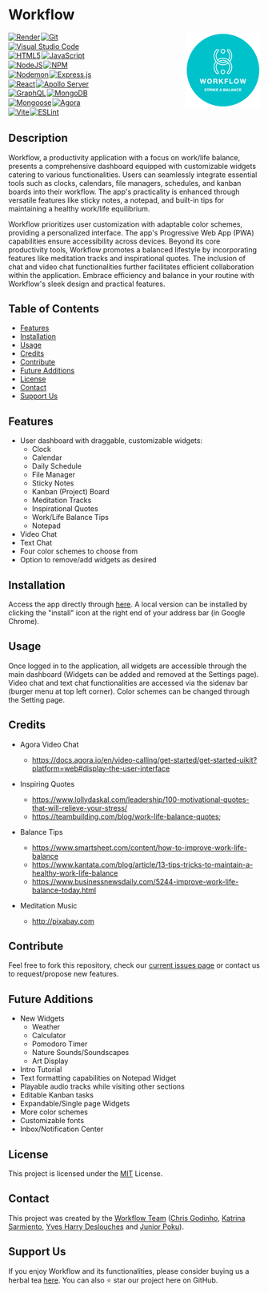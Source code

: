 # Workflow

<a href="https://workflow-oj8s.onrender.com/">
  <img src="./client/public/readme_logo.png" height="150px" align="right" />
</a>

<div style="display: flex; flex-wrap: wrap; width: 35%">

<a href="https://render.com" style="margin-right: 1%; margin-bottom: 1%">
  <img alt="Render" src="https://img.shields.io/badge/Render-grey?style=for-the-badge&logo=render&logoColor=46E3B7">
</a>

<a href="https://git-scm.com/" style="margin-right: 1%; margin-bottom: 1%">
  <img alt="Git" src="https://img.shields.io/badge/Git-grey?style=for-the-badge&logo=git&logoColor=F05032">
</a>

<a href="https://code.visualstudio.com/" style="margin-right: 1%; margin-bottom: 1%">
  <img alt="Visual Studio Code" src="https://img.shields.io/badge/Visual_Studio_Code-grey?style=for-the-badge&logo=visual-studio-code&logoColor=007ACC">
</a>

<a href="https://developer.mozilla.org/en-US/docs/Web/Guide/HTML/HTML5" style="margin-right: 1%; margin-bottom: 1%">
  <img alt="HTML5" src="https://img.shields.io/badge/HTML5-grey?style=for-the-badge&logo=html5&logoColor=E34F26">
</a>

<a href="https://developer.mozilla.org/en-US/docs/Web/JavaScript" style="margin-right: 1%; margin-bottom: 1%">
  <img alt="JavaScript" src="https://img.shields.io/badge/JavaScript-grey?style=for-the-badge&logo=javascript">
</a>

<a href="https://nodejs.org/" style="margin-right: 1%; margin-bottom: 1%">
  <img alt="NodeJS" src="https://img.shields.io/badge/node.js-grey?style=for-the-badge&logo=node.js&logoColor=339933">
</a>

<a href="https://www.npmjs.com/" style="margin-right: 1%; margin-bottom: 1%">
  <img alt="NPM" src="https://img.shields.io/badge/NPM-grey?style=for-the-badge&logo=npm&logoColor=CB3837">
</a>

<a href="https://nodemon.io/" style="margin-right: 1%; margin-bottom: 1%">
  <img alt="Nodemon" src="https://img.shields.io/badge/Nodemon-grey?style=for-the-badge&logo=nodemon&logoColor=76D04B">
</a>

<a href="https://expressjs.com/" style="margin-right: 1%; margin-bottom: 1%">
  <img alt="Express.js" src="https://img.shields.io/badge/express.js-grey?style=for-the-badge&logo=express&logoColor=000000">
</a>

<a href="https://reactjs.org/" style="margin-right: 1%; margin-bottom: 1%">
  <img alt="React" src="https://img.shields.io/badge/React-grey?style=for-the-badge&logo=react&logoColor=61DAFB">
</a>

<a href="https://www.apollographql.com/" style="margin-right: 1%; margin-bottom: 1%">
  <img alt="Apollo Server" src="https://img.shields.io/badge/apollo-grey?style=for-the-badge&logo=apollo-graphql&logoColor=311C87">
</a>

<a href="https://graphql.org/" style="margin-right: 1%; margin-bottom: 1%">
  <img alt="GraphQL" src="https://img.shields.io/badge/graphql-grey?style=for-the-badge&logo=graphql&logoColor=E10098">
</a>

<a href="https://www.mongodb.com/" style="margin-right: 1%; margin-bottom: 1%">
  <img alt="MongoDB" src="https://img.shields.io/badge/mongodb-grey?style=for-the-badge&logo=mongodb&logoColor=47A248">
</a>

<a href="https://mongoosejs.com/" style="margin-right: 1%; margin-bottom: 1%">
  <img alt="Mongoose" src="https://img.shields.io/badge/mongoose-grey?style=for-the-badge&logo=mongoose&logoColor=880000">
</a>

<a href="https://www.agora.io/en/" style="margin-right: 1%; margin-bottom: 1%">
  <img alt="Agora" src="https://img.shields.io/badge/agora-grey?style=for-the-badge&logo=agora&logoColor=099DFD">
</a>

<a href="https://vitejs.dev/" style="margin-right: 1%; margin-bottom: 1%">
  <img alt="Vite" src="https://img.shields.io/badge/vite-grey?style=for-the-badge&logo=vite&logoColor=646CFF">
</a>

<a href="https://eslint.org/" style="margin-right: 1%; margin-bottom: 1%">
  <img alt="ESLint" src="https://img.shields.io/badge/ESLint-grey?style=for-the-badge&logo=eslint&logoColor=4B32C3">
</a>

</div>

## Description

Workflow, a productivity application with a focus on work/life balance, presents a comprehensive dashboard equipped with customizable widgets catering to various functionalities. Users can seamlessly integrate essential tools such as clocks, calendars, file managers, schedules, and kanban boards into their workflow. The app's practicality is enhanced through versatile features like sticky notes, a notepad, and built-in tips for maintaining a healthy work/life equilibrium.

Workflow prioritizes user customization with adaptable color schemes, providing a personalized interface. The app's Progressive Web App (PWA) capabilities ensure accessibility across devices. Beyond its core productivity tools, Workflow promotes a balanced lifestyle by incorporating features like meditation tracks and inspirational quotes. The inclusion of chat and video chat functionalities further facilitates efficient collaboration within the application. Embrace efficiency and balance in your routine with Workflow's sleek design and practical features.

## Table of Contents

- [Features](#features)
- [Installation](#installation)
- [Usage](#usage)
- [Credits](#credits)
- [Contribute](#contribute)
- [Future Additions](#future-additions)
- [License](#license)
- [Contact](#contact)
- [Support Us](#support-us)

## Features

- User dashboard with draggable, customizable widgets:
    - Clock
    - Calendar
    - Daily Schedule
    - File Manager
    - Sticky Notes
    - Kanban (Project) Board
    - Meditation Tracks
    - Inspirational Quotes
    - Work/Life Balance Tips
    - Notepad
- Video Chat
- Text Chat
- Four color schemes to choose from
- Option to remove/add widgets as desired

## Installation

Access the app directly through [here](<https://workflow-oj8s.onrender.com/>). A local version can be installed by clicking the "install" icon at the right end of your address bar (in Google Chrome).

## Usage

Once logged in to the application, all widgets are accessible through the main dashboard (Widgets can be added and removed at the Settings page). Video chat and text chat functionalities are accessed via the sidenav bar (burger menu at top left corner). Color schemes can be changed through the Setting page.

## Credits

- Agora Video Chat
    - <https://docs.agora.io/en/video-calling/get-started/get-started-uikit?platform=web#display-the-user-interface>

- Inspiring Quotes
    - <https://www.lollydaskal.com/leadership/100-motivational-quotes-that-will-relieve-your-stress/>
    - <https://teambuilding.com/blog/work-life-balance-quotes>;

- Balance Tips
    - <https://www.smartsheet.com/content/how-to-improve-work-life-balance>
    - <https://www.kantata.com/blog/article/13-tips-tricks-to-maintain-a-healthy-work-life-balance>
    - <https://www.businessnewsdaily.com/5244-improve-work-life-balance-today.html>

- Meditation Music
    - <http://pixabay.com>

## Contribute

Feel free to fork this repository, check our [current issues page](<https://github.com/project3-team3/workflow-app/issues>) or contact us to request/propose new features.

## Future Additions

- New Widgets
    - Weather
    - Calculator
    - Pomodoro Timer
    - Nature Sounds/Soundscapes
    - Art Display
- Intro Tutorial
- Text formatting capabilities on Notepad Widget
- Playable audio tracks while visiting other sections
- Editable Kanban tasks
- Expandable/Single page Widgets
- More color schemes
- Customizable fonts
- Inbox/Notification Center

## License

This project is licensed under the [MIT](/LICENSE) License.

## Contact

This project was created by the [Workflow Team](<https://github.com/project3-team3>) ([Chris Godinho](<https://github.com/chris-godinho>), [Katrina Sarmiento](<https://github.com/KitSarmiento>), [Yves Harry Deslouches](<https://github.com/YvesHarry>) and [Junior Poku](<https://github.com/Junya-jp>)).

## Support Us

If you enjoy Workflow and its functionalities, please consider buying us a herbal tea [here](<https://donate.stripe.com/00gaEI7Dsakm8ZWbII>). You can also :star: star our project here on GitHub.